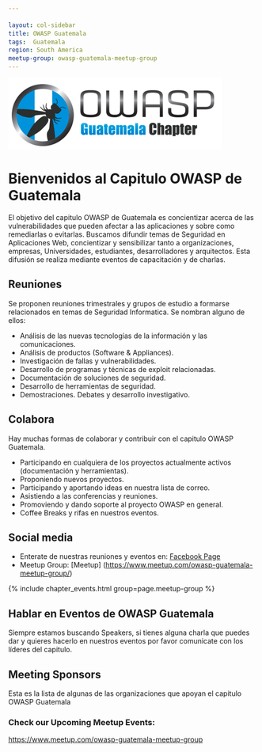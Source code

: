 ```yaml
---

layout: col-sidebar
title: OWASP Guatemala
tags:  Guatemala
region: South America
meetup-group: owasp-guatemala-meetup-group
---
```


<img src="assets/images/logo_og.png" alt="logo_og.png"/>

# Bienvenidos al Capitulo OWASP de Guatemala

El objetivo del capitulo OWASP de Guatemala es concientizar acerca de las vulnerabilidades que pueden afectar a las aplicaciones y sobre como remediarlas o evitarlas. Buscamos difundir temas de Seguridad en Aplicaciones Web, concientizar y sensibilizar tanto a organizaciones, empresas, Universidades, estudiantes, desarrolladores y arquitectos. Esta difusión se realiza mediante eventos de capacitación y de charlas.

## Reuniones

Se proponen reuniones trimestrales y grupos de estudio a formarse
relacionados en temas de Seguridad Informatica. Se nombran alguno de
ellos:

  - Análisis de las nuevas tecnologías de la información y las
    comunicaciones.
  - Análisis de productos (Software & Appliances).
  - Investigación de fallas y vulnerabilidades.
  - Desarrollo de programas y técnicas de exploit relacionadas.
  - Documentación de soluciones de seguridad.
  - Desarrollo de herramientas de seguridad.
  - Demostraciones. Debates y desarrollo investigativo.



## Colabora

Hay muchas formas de colaborar y contribuir con el capitulo OWASP
Guatemala.

  - Participando en cualquiera de los proyectos actualmente activos
    (documentación y herramientas).
  - Proponiendo nuevos proyectos.
  - Participando y aportando ideas en nuestra lista de correo.
  - Asistiendo a las conferencias y reuniones.
  - Promoviendo y dando soporte al proyecto OWASP en general.
  - Coffee Breaks y rifas en nuestros eventos.


## Social media
* Enterate de nuestras reuniones y eventos en: [Facebook Page](https://www.facebook.com/owaspgt/) 
* Meetup Group: [Meetup] (https://www.meetup.com/owasp-guatemala-meetup-group/) 

{% include chapter_events.html group=page.meetup-group %}

## Hablar en Eventos de OWASP Guatemala
Siempre estamos buscando Speakers, si tienes alguna charla que puedes dar y quieres hacerlo en nuestros eventos por favor comunicate con los líderes del capitulo. 


## Meeting Sponsors
Esta es la lista de algunas de las organizaciones que apoyan el capitulo OWASP Guatemala

### Check our Upcoming Meetup Events:
https://www.meetup.com/owasp-guatemala-meetup-group

